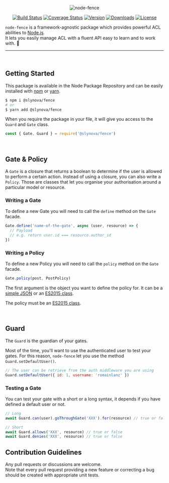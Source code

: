 <p align="center">
  <img alt="node-fence" src="https://user-images.githubusercontent.com/2793951/28426832-a49b1e36-6d74-11e7-906c-76de04742d39.png">
</p>

<p align="center">
  <a href="https://travis-ci.org/Slynova-Org/node-fence"><img src="https://img.shields.io/travis/Slynova-Org/node-fence/master.svg?style=flat-square" alt="Build Status"></a>
  <a href="https://coveralls.io/github/Slynova-Org/node-fence?branch=master"><img src="https://img.shields.io/coveralls/Slynova-Org/node-fence/master.svg?style=flat-square" alt="Coverage Status"></a>
  <a href="https://www.npmjs.com/package/@slynova/fence"><img src="https://img.shields.io/npm/v/@slynova/fence.svg?style=flat-square" alt="Version"></a>
  <a href="https://www.npmjs.com/package/@slynova/fence"><img src="https://img.shields.io/npm/dt/@slynova/fence.svg?style=flat-square" alt="Downloads"></a>
  <a href="https://opensource.org/licenses/MIT"><img src="https://img.shields.io/npm/l/@slynova/fence.svg?style=flat-square" alt="License"></a>
</p>

`node-fence` is a framework-agnostic package which provides powerful ACL abilities to [Node.js](https://nodejs.org).<br>
It lets you easily manage ACL with a fluent API easy to learn and to work with. :rocket:



<hr>
<br>

## Getting Started

This package is available in the Node Package Repository and can be easily installed with [npm](https://docs.npmjs.com/getting-started/what-is-npm) or [yarn](https://yarnpkg.com).

```bash
$ npm i @slynova/fence
# or
$ yarn add @slynova/fence
```

When you require the package in your file, it will give you access to the `Guard` and `Gate` class.<br>

```javascript
const { Gate, Guard } = require('@slynova/fence')
```

<br>

## Gate & Policy

A `Gate` is a closure that returns a boolean to determine if the user is allowed to perform a certain action.
Instead of using a closure, you can also write a `Policy`. Those are classes that let you organise your authorisation around a particular model or resource.

### Writing a Gate

To define a new Gate you will need to call the `define` method on the `Gate` facade.

```js
Gate.define('name-of-the-gate', async (user, resource) => {
  // Payload
  // e.g. return user.id === resource.author_id
})
```

### Writing a Policy

To define a new Policy you will need to call the `policy` method on the `Gate` facade.

```js
Gate.policy(post, PostPolicy)
```

The first argument is the object you want to define the policy for. It can be a [simple JSON](https://github.com/Slynova-Org/node-fence/blob/master/tests/stubs/post.json) or an [ES2015 class](https://github.com/Slynova-Org/node-fence/blob/master/tests/stubs/Post.js).

The policy must be an [ES2015 class](https://github.com/Slynova-Org/node-fence/blob/master/tests/stubs/PostPolicy.js).

<br>

## Guard

The `Guard` is the guardian of your gates.

Most of the time, you'll want to use the authenticated user to test your gates. For this reason, `node-fence` let you use the method `Guard.setDefaultUser()`.

```js
// The user can be retrieve from the auth middleware you are using
Guard.setDefaultUser({ id: 1, username: 'romainlanz' })
```

### Testing a Gate

You can test your gate with a short or a long syntax, it depends if you have defined a default user or not.

```js
// Long
await Guard.can(user).goThroughGate('XXX').for(resource) // true or false

// Short
await Guard.allows('XXX', resource) // true or false
await Guard.denies('XXX', resource) // true or false
```

## Contribution Guidelines

Any pull requests or discussions are welcome.<br>
Note that every pull request providing a new feature or correcting a bug should be created with appropriate unit tests.

